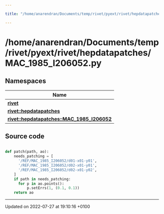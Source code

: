 ```yaml
---

title: "/home/anarendran/Documents/temp/rivet/pyext/rivet/hepdatapatches/MAC_1985_I206052.py"

---
```


# /home/anarendran/Documents/temp/rivet/pyext/rivet/hepdatapatches/MAC_1985_I206052.py



## Namespaces

| Name           |
| -------------- |
| **[rivet](http://example.org/namespaces/namespacerivet/)**  |
| **[rivet::hepdatapatches](http://example.org/namespaces/namespacerivet_1_1hepdatapatches/)**  |
| **[rivet::hepdatapatches::MAC_1985_I206052](http://example.org/namespaces/namespacerivet_1_1hepdatapatches_1_1mac__1985__i206052/)**  |




## Source code

```python

def patch(path, ao):
    needs_patching = [ 
      '/REF/MAC_1985_I206052/d01-x01-y01',
      '/REF/MAC_1985_I206052/d02-x01-y01',
      '/REF/MAC_1985_I206052/d02-x01-y02',
    ]
    if path in needs_patching:
      for p in ao.points():
          p.setErrs(1, (0.1, 0.1))
    return ao
```


-------------------------------

Updated on 2022-07-27 at 19:10:16 +0100
